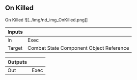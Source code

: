 ## On Killed
On Killed
![[../img/nd_img_OnKilled.png]]

|Inputs||
|--|--|
| In | Exec |
| Target | Combat State Component Object Reference |

|Outputs||
|--|--|
| Out | Exec |
